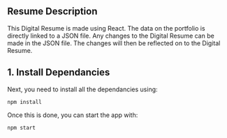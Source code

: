 

## Resume Description

This Digital Resume is made using React. The data on the portfolio is directly linked to a JSON file. Any changes to the Digital Resume can be made in the JSON file. The changes will then be reflected on to the Digital Resume. 



## 1. Install Dependancies

Next, you need to install all the dependancies using:

```npm install```

Once this is done, you can start the app with:

```npm start```

